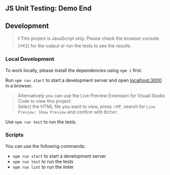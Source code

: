 ## JS Unit Testing: Demo End

## Development

> ❗️ This project is JavaScript only. Please check the browser console (<kbd>⌥</kbd><kbd>⌘</kbd><kbd>I</kbd>) for the output or run the tests to see the results.

### Local Development

To work locally, please install the dependencies using `npm i` first.

Run `npm run start` to start a development server and open [localhost:3000](http://localhost:3000) in a browser.

> Alternatively you can use the Live Preview Extension for Visual Studio Code to view this project.  
> Select the HTML file you want to view, press <kbd>⇧</kbd><kbd>⌘</kbd><kbd>P</kbd>, search for `Live Preview: Show Preview` and confirm with <kbd>Enter</kbd>.

Use `npm run test` to run the tests.

### Scripts

You can use the following commands:

- `npm run start` to start a development server
- `npm run test` to run the tests
- `npm run lint` to run the linter
